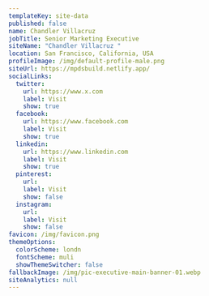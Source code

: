 ```yaml
---
templateKey: site-data
published: false
name: Chandler Villacruz
jobTitle: Senior Marketing Executive
siteName: "Chandler Villacruz "
location: San Francisco, California, USA
profileImage: /img/default-profile-male.png
siteUrl: https://mpdsbuild.netlify.app/
socialLinks:
  twitter:
    url: https://www.x.com
    label: Visit
    show: true
  facebook:
    url: https://www.facebook.com
    label: Visit
    show: true
  linkedin:
    url: https://www.linkedin.com
    label: Visit
    show: true
  pinterest:
    url: 
    label: Visit
    show: false
  instagram:
    url: 
    label: Visit
    show: false
favicon: /img/favicon.png
themeOptions:
  colorScheme: londn
  fontScheme: muli
  showThemeSwitcher: false
fallbackImage: /img/pic-executive-main-banner-01.webp
siteAnalytics: null
---
```

